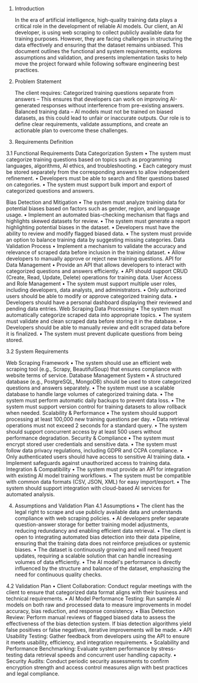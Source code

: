 1. Introduction

   In the era of artificial intelligence, high-quality training data plays a critical role in the development of reliable AI models. Our client, an AI developer, is using web scraping to collect publicly available data for training purposes. However, they are facing challenges in structuring the data effectively and ensuring that the dataset remains unbiased.
   This document outlines the functional and system requirements, explores assumptions and validation, and presents implementation tasks to help move the project forward while following software engineering best practices.

2. Problem Statement

   The client requires:
   Categorized training questions separate from answers – This ensures that developers can work on improving AI-generated responses without interference from pre-existing answers.
   Balanced training data – AI models must not be trained on biased datasets, as this could lead to unfair or inaccurate outputs.
   Our role is to define clear requirements, validate assumptions, and create an actionable plan to overcome these challenges.

3. Requirements Definition

3.1 Functional Requirements
Data Categorization System
• The system must categorize training questions based on topics such as programming languages, algorithms, AI ethics, and troubleshooting.
• Each category must be stored separately from the corresponding answers to allow independent refinement.
• Developers must be able to search and filter questions based on categories.
• The system must support bulk import and export of categorized questions and answers.

Bias Detection and Mitigation
• The system must analyze training data for potential biases based on factors such as gender, region, and language usage.
• Implement an automated bias-checking mechanism that flags and highlights skewed datasets for review.
• The system must generate a report highlighting potential biases in the dataset.
• Developers must have the ability to review and modify flagged biased data.
• The system must provide an option to balance training data by suggesting missing categories.
Data Validation Process
• Implement a mechanism to validate the accuracy and relevance of scraped data before inclusion in the training dataset.
• Allow developers to manually approve or reject new training questions.
API for Data Management
• Provide an API that allows developers to interact with categorized questions and answers efficiently.
• API should support CRUD (Create, Read, Update, Delete) operations for training data.
User Access and Role Management
• The system must support multiple user roles, including developers, data analysts, and administrators.
• Only authorized users should be able to modify or approve categorized training data.
• Developers should have a personal dashboard displaying their reviewed and pending data entries.
Web Scraping Data Processing
• The system must automatically categorize scraped data into appropriate topics.
• The system must validate and clean scraped data before storing it in the database.
• Developers should be able to manually review and edit scraped data before it is finalized.
• The system must prevent duplicate questions from being stored.

3.2 System Requirements

Web Scraping Framework
• The system should use an efficient web scraping tool (e.g., Scrapy, BeautifulSoup) that ensures compliance with website terms of service.
Database Management System
• A structured database (e.g., PostgreSQL, MongoDB) should be used to store categorized questions and answers separately.
• The system must use a scalable database to handle large volumes of categorized training data.
• The system must perform automatic daily backups to prevent data loss.
• The system must support version control for training datasets to allow rollback when needed.
Scalability & Performance
• The system should support processing at least 100,000 new training questions per day.
• Data retrieval operations must not exceed 2 seconds for a standard query.
• The system should support concurrent access by at least 500 users without performance degradation.
Security & Compliance
• The system must encrypt stored user credentials and sensitive data.
• The system must follow data privacy regulations, including GDPR and CCPA compliance.
• Only authenticated users should have access to sensitive AI training data.
• Implement safeguards against unauthorized access to training data.
Integration & Compatibility
• The system must provide an API for integration with existing AI model training workflows.
• The system must be compatible with common data formats (CSV, JSON, XML) for easy import/export.
• The system should support integration with cloud-based AI services for automated analysis.

4. Assumptions and Validation Plan
   4.1 Assumptions
   • The client has the legal right to scrape and use publicly available data and understands compliance with web scraping policies.
   • AI developers prefer separate question-answer storage for better training model adjustments, reducing redundancy and enabling efficient data retrieval.
   • The client is open to integrating automated bias detection into their data pipeline, ensuring that the training data does not reinforce prejudices or systemic biases.
   • The dataset is continuously growing and will need frequent updates, requiring a scalable solution that can handle increasing volumes of data efficiently.
   • The AI model's performance is directly influenced by the structure and balance of the dataset, emphasizing the need for continuous quality checks.

4.2 Validation Plan
• Client Collaboration: Conduct regular meetings with the client to ensure that categorized data format aligns with their business and technical requirements.
• AI Model Performance Testing: Run sample AI models on both raw and processed data to measure improvements in model accuracy, bias reduction, and response consistency.
• Bias Detection Review: Perform manual reviews of flagged biased data to assess the effectiveness of the bias detection system. If bias detection algorithms yield false positives or false negatives, iterative improvements will be made.
• API Usability Testing: Gather feedback from developers using the API to ensure it meets usability, efficiency, and integration requirements.
• Scalability and Performance Benchmarking: Evaluate system performance by stress-testing data retrieval speeds and concurrent user handling capacity.
• Security Audits: Conduct periodic security assessments to confirm encryption strength and access control measures align with best practices and legal compliance.
